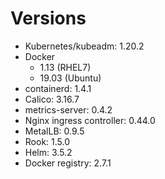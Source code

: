 # Versions

* Kubernetes/kubeadm: 1.20.2
* Docker
    * 1.13 (RHEL7)
    * 19.03 (Ubuntu)
* containerd: 1.4.1
* Calico: 3.16.7
* metrics-server: 0.4.2 
* Nginx ingress controller: 0.44.0
* MetalLB: 0.9.5
* Rook: 1.5.0
* Helm: 3.5.2
* Docker registry: 2.7.1
